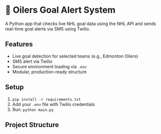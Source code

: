 # 🏒 Oilers Goal Alert System

A Python app that checks live NHL goal data using the NHL API and sends real-time goal alerts via SMS using Twilio.

## Features
- Live goal detection for selected teams (e.g., Edmonton Oilers)
- SMS alert via Twilio
- Secure environment loading via `.env`
- Modular, production-ready structure

## Setup
1. `pip install -r requirements.txt`
2. Add your `.env` file with Twilio credentials
3. Run: `python main.py`

## Project Structure
